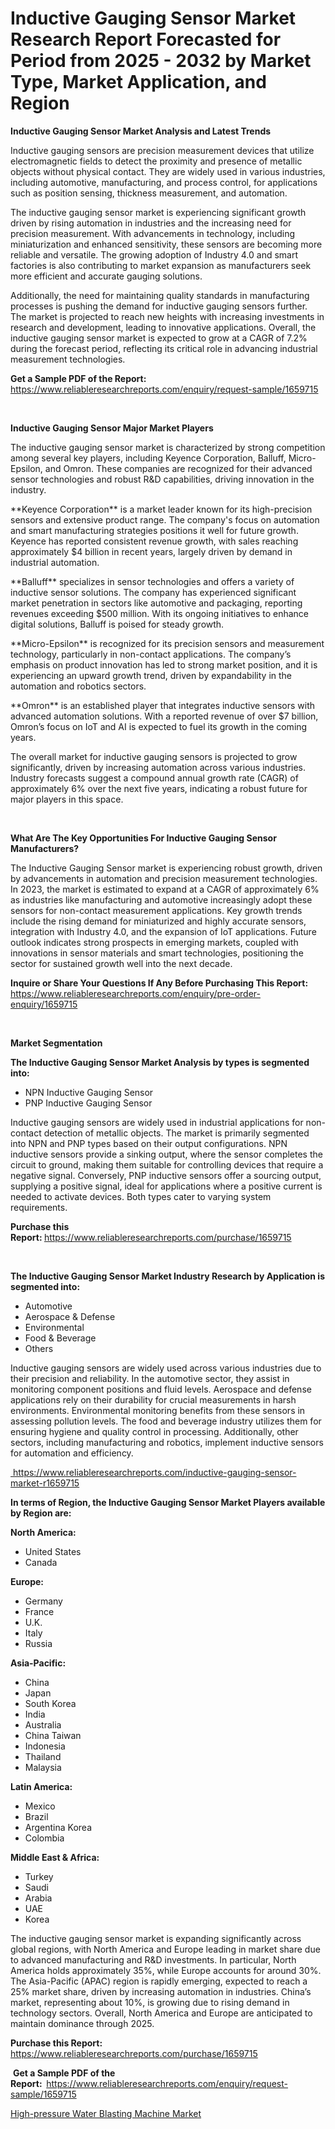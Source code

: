 <p><h1>Inductive Gauging Sensor Market Research Report Forecasted for Period from 2025 -  2032 by Market Type, Market Application, and Region</h1></p><p><strong>Inductive Gauging Sensor Market Analysis and Latest Trends</strong></p>
<p><p>Inductive gauging sensors are precision measurement devices that utilize electromagnetic fields to detect the proximity and presence of metallic objects without physical contact. They are widely used in various industries, including automotive, manufacturing, and process control, for applications such as position sensing, thickness measurement, and automation.</p><p>The inductive gauging sensor market is experiencing significant growth driven by rising automation in industries and the increasing need for precision measurement. With advancements in technology, including miniaturization and enhanced sensitivity, these sensors are becoming more reliable and versatile. The growing adoption of Industry 4.0 and smart factories is also contributing to market expansion as manufacturers seek more efficient and accurate gauging solutions.</p><p>Additionally, the need for maintaining quality standards in manufacturing processes is pushing the demand for inductive gauging sensors further. The market is projected to reach new heights with increasing investments in research and development, leading to innovative applications. Overall, the inductive gauging sensor market is expected to grow at a CAGR of 7.2% during the forecast period, reflecting its critical role in advancing industrial measurement technologies.</p></p>
<p><strong>Get a Sample PDF of the Report:&nbsp;</strong> <a href="https://www.reliableresearchreports.com/enquiry/request-sample/1659715?utm_campaign=2802&utm_medium=2&utm_source=Github&utm_content=ia&utm_term=23032025&utm_id=inductive-gauging-sensor">https://www.reliableresearchreports.com/enquiry/request-sample/1659715</a></p>
<p>&nbsp;</p>
<p><strong>Inductive Gauging Sensor Major Market Players</strong></p>
<p><p>The inductive gauging sensor market is characterized by strong competition among several key players, including Keyence Corporation, Balluff, Micro-Epsilon, and Omron. These companies are recognized for their advanced sensor technologies and robust R&D capabilities, driving innovation in the industry.</p><p>**Keyence Corporation** is a market leader known for its high-precision sensors and extensive product range. The company's focus on automation and smart manufacturing strategies positions it well for future growth. Keyence has reported consistent revenue growth, with sales reaching approximately $4 billion in recent years, largely driven by demand in industrial automation.</p><p>**Balluff** specializes in sensor technologies and offers a variety of inductive sensor solutions. The company has experienced significant market penetration in sectors like automotive and packaging, reporting revenues exceeding $500 million. With its ongoing initiatives to enhance digital solutions, Balluff is poised for steady growth.</p><p>**Micro-Epsilon** is recognized for its precision sensors and measurement technology, particularly in non-contact applications. The company’s emphasis on product innovation has led to strong market position, and it is experiencing an upward growth trend, driven by expandability in the automation and robotics sectors.</p><p>**Omron** is an established player that integrates inductive sensors with advanced automation solutions. With a reported revenue of over $7 billion, Omron’s focus on IoT and AI is expected to fuel its growth in the coming years.</p><p>The overall market for inductive gauging sensors is projected to grow significantly, driven by increasing automation across various industries. Industry forecasts suggest a compound annual growth rate (CAGR) of approximately 6% over the next five years, indicating a robust future for major players in this space.</p></p>
<p>&nbsp;</p>
<p><strong>What Are The Key Opportunities For Inductive Gauging Sensor Manufacturers?</strong></p>
<p><p>The Inductive Gauging Sensor market is experiencing robust growth, driven by advancements in automation and precision measurement technologies. In 2023, the market is estimated to expand at a CAGR of approximately 6% as industries like manufacturing and automotive increasingly adopt these sensors for non-contact measurement applications. Key growth trends include the rising demand for miniaturized and highly accurate sensors, integration with Industry 4.0, and the expansion of IoT applications. Future outlook indicates strong prospects in emerging markets, coupled with innovations in sensor materials and smart technologies, positioning the sector for sustained growth well into the next decade.</p></p>
<p><strong>Inquire or Share Your Questions If Any Before Purchasing This Report:</strong> <a href="https://www.reliableresearchreports.com/enquiry/pre-order-enquiry/1659715?utm_campaign=2802&utm_medium=2&utm_source=Github&utm_content=ia&utm_term=23032025&utm_id=inductive-gauging-sensor">https://www.reliableresearchreports.com/enquiry/pre-order-enquiry/1659715</a></p>
<p>&nbsp;</p>
<p><strong>Market Segmentation</strong></p>
<p><strong>The Inductive Gauging Sensor Market Analysis by types is segmented into:</strong></p>
<p><ul><li>NPN Inductive Gauging Sensor</li><li>PNP Inductive Gauging Sensor</li></ul></p>
<p><p>Inductive gauging sensors are widely used in industrial applications for non-contact detection of metallic objects. The market is primarily segmented into NPN and PNP types based on their output configurations. NPN inductive sensors provide a sinking output, where the sensor completes the circuit to ground, making them suitable for controlling devices that require a negative signal. Conversely, PNP inductive sensors offer a sourcing output, supplying a positive signal, ideal for applications where a positive current is needed to activate devices. Both types cater to varying system requirements.</p></p>
<p><strong>Purchase this Report:&nbsp;</strong><a href="https://www.reliableresearchreports.com/purchase/1659715?utm_campaign=2802&utm_medium=2&utm_source=Github&utm_content=ia&utm_term=23032025&utm_id=inductive-gauging-sensor">https://www.reliableresearchreports.com/purchase/1659715</a></p>
<p>&nbsp;</p>
<p><strong>The Inductive Gauging Sensor Market Industry Research by Application is segmented into:</strong></p>
<p><ul><li>Automotive</li><li>Aerospace & Defense</li><li>Environmental</li><li>Food & Beverage</li><li>Others</li></ul></p>
<p><p>Inductive gauging sensors are widely used across various industries due to their precision and reliability. In the automotive sector, they assist in monitoring component positions and fluid levels. Aerospace and defense applications rely on their durability for crucial measurements in harsh environments. Environmental monitoring benefits from these sensors in assessing pollution levels. The food and beverage industry utilizes them for ensuring hygiene and quality control in processing. Additionally, other sectors, including manufacturing and robotics, implement inductive sensors for automation and efficiency.</p></p>
<p><a href="https://www.reliableresearchreports.com/inductive-gauging-sensor-market-r1659715?utm_campaign=2802&utm_medium=2&utm_source=Github&utm_content=ia&utm_term=23032025&utm_id=inductive-gauging-sensor">&nbsp;https://www.reliableresearchreports.com/inductive-gauging-sensor-market-r1659715</a></p>
<p><strong>In terms of Region, the Inductive Gauging Sensor Market Players available by Region are:</strong></p>
<p>
    <p> <strong> North America: </strong>
        <ul>
            <li>United States</li>
            <li>Canada</li>
        </ul>
        </p> 
    <p> <strong> Europe: </strong>
        <ul>
            <li>Germany</li>
            <li>France</li>
            <li>U.K.</li>
            <li>Italy</li>
            <li>Russia</li>
        </ul>
        </p> 
    <p> <strong> Asia-Pacific: </strong>
        <ul>
            <li>China</li>
            <li>Japan</li>
            <li>South Korea</li>
            <li>India</li>
            <li>Australia</li>
            <li>China Taiwan</li>
            <li>Indonesia</li>
            <li>Thailand</li>
            <li>Malaysia</li>
        </ul>
        </p> 
    <p> <strong> Latin America: </strong>
        <ul>
            <li>Mexico</li>
            <li>Brazil</li>
            <li>Argentina Korea</li>
            <li>Colombia</li>
        </ul>
        </p> 
    <p> <strong> Middle East & Africa: </strong>
        <ul>
            <li>Turkey</li>
            <li>Saudi</li>
            <li>Arabia</li>
            <li>UAE</li>
            <li>Korea</li>
        </ul>
    </p>
    </p>
<p><p>The inductive gauging sensor market is expanding significantly across global regions, with North America and Europe leading in market share due to advanced manufacturing and R&D investments. In particular, North America holds approximately 35%, while Europe accounts for around 30%. The Asia-Pacific (APAC) region is rapidly emerging, expected to reach a 25% market share, driven by increasing automation in industries. China’s market, representing about 10%, is growing due to rising demand in technology sectors. Overall, North America and Europe are anticipated to maintain dominance through 2025.</p></p>
<p><strong>Purchase this Report: </strong><a href="https://www.reliableresearchreports.com/purchase/1659715?utm_campaign=2802&utm_medium=2&utm_source=Github&utm_content=ia&utm_term=23032025&utm_id=inductive-gauging-sensor">https://www.reliableresearchreports.com/purchase/1659715</a></p>
<p>&nbsp;<strong>Get a Sample PDF of the Report:&nbsp;&nbsp;</strong><a href="https://www.reliableresearchreports.com/enquiry/request-sample/1659715?utm_campaign=2802&utm_medium=2&utm_source=Github&utm_content=ia&utm_term=23032025&utm_id=inductive-gauging-sensor">https://www.reliableresearchreports.com/enquiry/request-sample/1659715</a></p>
<p><strong></strong></p>
<p><p><a href="https://github.com/ElviraLeka1962/Market-Research-Report-List-1/blob/main/high-pressure-water-blasting-machine-market.md?utm_campaign=2802&utm_medium=2&utm_source=Github&utm_content=ia&utm_term=23032025&utm_id=inductive-gauging-sensor">High-pressure Water Blasting Machine Market</a></p></p>